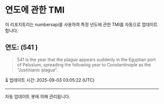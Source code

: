 
# 연도에 관한 TMI

이 리포지토리는 numbersapi를 사용하여 특정 년도에 관한 TMI를 자동으로 업데이트합니다.

## 연도: (541 )
> 541 is the year that the plague appears suddenly in the Egyptian port of Pelusium, spreading the following year to Constantinople as the "Justinianic plague".

⏳ 업데이트 시간: 2025-09-03 03:05:22 (UTC)

---
자동 업데이트 봇에 의해 관리됩니다.

